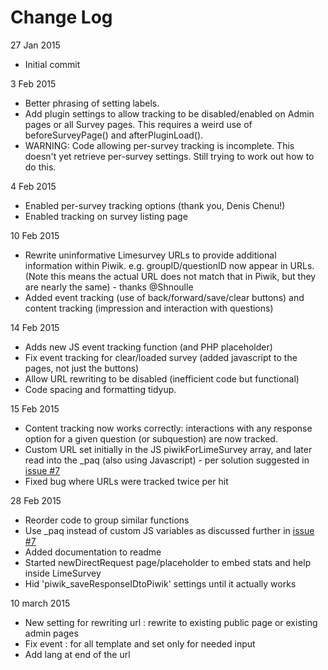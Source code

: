 # Change Log
27 Jan 2015
 - Initial commit

3 Feb 2015
 - Better phrasing of setting labels.
 - Add plugin settings to allow tracking to be disabled/enabled on Admin pages or all Survey pages. This requires a weird use of beforeSurveyPage() and afterPluginLoad().
 - WARNING: Code allowing per-survey tracking is incomplete. This doesn't yet retrieve per-survey settings. Still trying to work out how to do this.
 
4 Feb 2015
 - Enabled per-survey tracking options (thank you, Denis Chenu!)
 - Enabled tracking on survey listing page 

10 Feb 2015
 - Rewrite uninformative Limesurvey URLs to provide additional information within Piwik. e.g. groupID/questionID now appear in URLs. (Note this means the actual URL does not match that in Piwik, but they are nearly the same) - thanks @Shnoulle
 - Added event tracking (use of back/forward/save/clear buttons) and content tracking (impression and interaction with questions)
 
14 Feb 2015
 - Adds new JS event tracking function (and PHP placeholder)
 - Fix event tracking for clear/loaded survey (added javascript to the pages, not just the buttons)
 - Allow URL rewriting to be disabled (inefficient code but functional) 
 - Code spacing and formatting tidyup. 
 
15 Feb 2015
 - Content tracking now works correctly: interactions with any response option for a given question (or subquestion) are now tracked.
 - Custom URL set initially in the JS piwikForLimeSurvey array, and later read into the _paq (also using Javascript) - per solution suggested in [issue #7](https://github.com/SteveCohen/Piwik-for-Limesurvey/issues/7)
 - Fixed bug where URLs were tracked twice per hit
 
 28 Feb 2015
 - Reorder code to group similar functions
 - Use _paq instead of custom JS variables as discussed further in [issue #7](https://github.com/SteveCohen/Piwik-for-Limesurvey/issues/7)
 - Added documentation to readme
 - Started newDirectRequest page/placeholder to embed stats and help inside LimeSurvey
 - Hid 'piwik_saveResponseIDtoPiwik' settings until it actually works
 
 10 march 2015
 - New setting for rewriting url : rewrite to existing public page or existing admin pages
 - Fix event : for all template and set only for needed input
 - Add lang at end of the url

